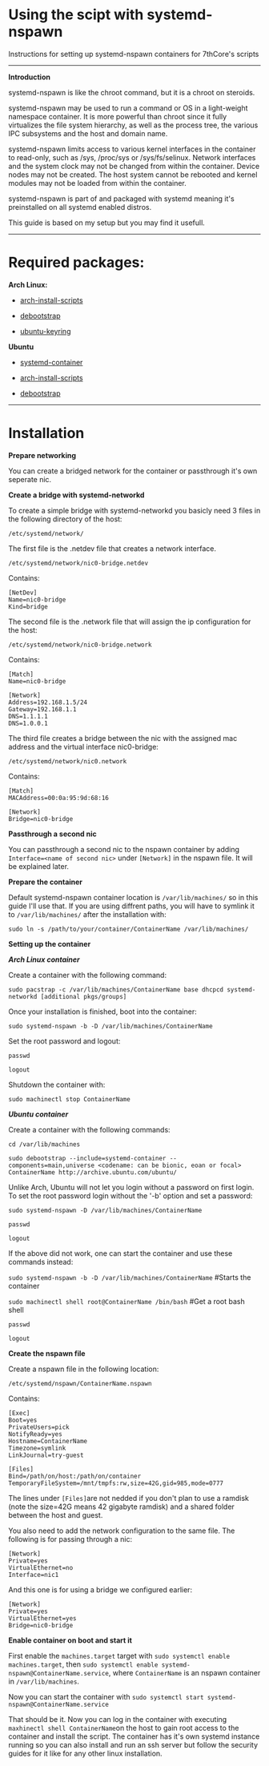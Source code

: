 # Using the scipt with systemd-nspawn
Instructions for setting up systemd-nspawn containers for 7thCore's scripts

-------------------------

**Introduction**

systemd-nspawn is like the chroot command, but it is a chroot on steroids.

systemd-nspawn may be used to run a command or OS in a light-weight namespace container. It is more powerful than chroot since it fully virtualizes the file system hierarchy, as well as the process tree, the various IPC subsystems and the host and domain name.

systemd-nspawn limits access to various kernel interfaces in the container to read-only, such as /sys, /proc/sys or /sys/fs/selinux. Network interfaces and the system clock may not be changed from within the container. Device nodes may not be created. The host system cannot be rebooted and kernel modules may not be loaded from within the container.

systemd-nspawn is part of and packaged with systemd meaning it's preinstalled on all systemd enabled distros.

This guide is based on my setup but you may find it usefull.

-------------------------

# Required packages:

**Arch Linux:**

- [arch-install-scripts](https://www.archlinux.org/packages/?name=arch-install-scripts)

- [debootstrap](https://www.archlinux.org/packages/?name=debootstrap)

- [ubuntu-keyring](https://www.archlinux.org/packages/?name=ubuntu-keyring)

**Ubuntu**

- [systemd-container](https://packages.ubuntu.com/search?keywords=systemd-container&searchon=names&suite=all&section=all)

- [arch-install-scripts](https://packages.ubuntu.com/search?keywords=arch-install-scripts&searchon=names&suite=all&section=all)

- [debootstrap](https://packages.ubuntu.com/search?keywords=debootstrap&searchon=names&suite=all&section=all) 

-------------------------

# Installation

**Prepare networking**

You can create a bridged network for the container or passthrough it's own seperate nic.

**Create a bridge with systemd-networkd**

To create a simple bridge with systemd-networkd you basicly need 3 files in the following directory of the host:

`/etc/systemd/network/`

The first file is the .netdev file that creates a network interface. 

`/etc/systemd/network/nic0-bridge.netdev`

Contains:

```
[NetDev]
Name=nic0-bridge
Kind=bridge
```

The second file is the .network file that will assign the ip configuration for the host: 

`/etc/systemd/network/nic0-bridge.network`

Contains:

```
[Match]
Name=nic0-bridge

[Network]
Address=192.168.1.5/24
Gateway=192.168.1.1
DNS=1.1.1.1
DNS=1.0.0.1
```

The third file creates a bridge between the nic with the assigned mac address and the virtual interface nic0-bridge:

`/etc/systemd/network/nic0.network`

Contains:

```
[Match]
MACAddress=00:0a:95:9d:68:16

[Network]
Bridge=nic0-bridge
```

**Passthrough a second nic**

You can passthrough a second nic to the nspawn container by adding `Interface=<name of second nic>` under `[Network]` in the nspawn file. It will be explained later.

**Prepare the container**

Default systemd-nspawn container location is `/var/lib/machines/` so in this guide I'll use that. If you are using diffrent paths, you will have to symlink it to `/var/lib/machines/` after the installation with:

`sudo ln -s /path/to/your/container/ContainerName /var/lib/machines/`

**Setting up the container**

***Arch Linux container***

Create a container with the following command:

`sudo pacstrap -c /var/lib/machines/ContainerName base dhcpcd systemd-networkd [additional pkgs/groups]`

Once your installation is finished, boot into the container:

`sudo systemd-nspawn -b -D /var/lib/machines/ContainerName`

Set the root password and logout:

`passwd`

`logout`

Shutdown the container with:

`sudo machinectl stop ContainerName`

***Ubuntu container***

Create a container with the following commands:

`cd /var/lib/machines`

`sudo debootstrap --include=systemd-container --components=main,universe <codename: can be bionic, eoan or focal> ContainerName http://archive.ubuntu.com/ubuntu/`

Unlike Arch, Ubuntu will not let you login without a password on first login. To set the root password login without the '-b' option and set a password:

`sudo systemd-nspawn -D /var/lib/machines/ContainerName`

`passwd`

`logout`

If the above did not work, one can start the container and use these commands instead:

`sudo systemd-nspawn -b -D /var/lib/machines/ContainerName`  #Starts the container

`sudo machinectl shell root@ContainerName /bin/bash`  #Get a root bash shell

`passwd`

`logout`

**Create the nspawn file**

Create a nspawn file in the following location:

`/etc/systemd/nspawn/ContainerName.nspawn`

Contains:

```
[Exec]
Boot=yes
PrivateUsers=pick
NotifyReady=yes
Hostname=ContainerName
Timezone=symlink
LinkJournal=try-guest

[Files]
Bind=/path/on/host:/path/on/container
TemporaryFileSystem=/mnt/tmpfs:rw,size=42G,gid=985,mode=0777
```

The lines under `[Files]`are not nedded if you don't plan to use a ramdisk (note the size=42G means 42 gigabyte ramdisk) and a shared folder between the host and guest.

You also need to add the network configuration to the same file. The following is for passing through a nic:

```
[Network]
Private=yes
VirtualEthernet=no
Interface=nic1
```

And this one is for using a bridge we configured earlier:

```
[Network]
Private=yes
VirtualEthernet=yes
Bridge=nic0-bridge
```

**Enable container on boot and start it**

First enable the `machines.target` target with `sudo systemctl enable machines.target`, then `sudo systemctl enable systemd-nspawn@ContainerName.service`, where `ContainerName` is an nspawn container in `/var/lib/machines`.

Now you can start the container with `sudo systemctl start systemd-nspawn@ContainerName.service`

That should be it. Now you can log in the container with executing `maxhinectl shell ContainerName`on the host to gain root access to the container and install the script. The container has it's own systemd instance running so you can also install and run an ssh server but follow the security guides for it like for any other linux installation.
